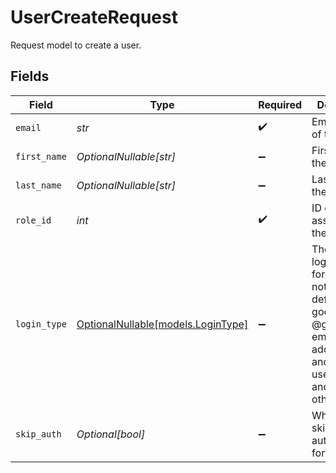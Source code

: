 # UserCreateRequest

Request model to create a user.


## Fields

| Field                                                                                                                                           | Type                                                                                                                                            | Required                                                                                                                                        | Description                                                                                                                                     | Example                                                                                                                                         |
| ----------------------------------------------------------------------------------------------------------------------------------------------- | ----------------------------------------------------------------------------------------------------------------------------------------------- | ----------------------------------------------------------------------------------------------------------------------------------------------- | ----------------------------------------------------------------------------------------------------------------------------------------------- | ----------------------------------------------------------------------------------------------------------------------------------------------- |
| `email`                                                                                                                                         | *str*                                                                                                                                           | :heavy_check_mark:                                                                                                                              | Email address of the user                                                                                                                       | user@syllable.ai                                                                                                                                |
| `first_name`                                                                                                                                    | *OptionalNullable[str]*                                                                                                                         | :heavy_minus_sign:                                                                                                                              | First name of the user                                                                                                                          | Jane                                                                                                                                            |
| `last_name`                                                                                                                                     | *OptionalNullable[str]*                                                                                                                         | :heavy_minus_sign:                                                                                                                              | Last name of the user                                                                                                                           | Smith                                                                                                                                           |
| `role_id`                                                                                                                                       | *int*                                                                                                                                           | :heavy_check_mark:                                                                                                                              | ID of the role assigned to the user                                                                                                             | 1                                                                                                                                               |
| `login_type`                                                                                                                                    | [OptionalNullable[models.LoginType]](../models/logintype.md)                                                                                    | :heavy_minus_sign:                                                                                                                              | The type of login to use for the user. If not provided, defaults to google for @gmail.com email addresses, and username and password otherwise. | username_and_password                                                                                                                           |
| `skip_auth`                                                                                                                                     | *Optional[bool]*                                                                                                                                | :heavy_minus_sign:                                                                                                                              | Whether to skip authentication for the user.                                                                                                    |                                                                                                                                                 |